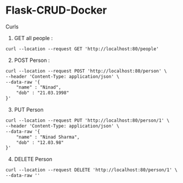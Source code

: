 # Flask-CRUD-Docker

Curls

1. GET all people : 
```md
curl --location --request GET 'http://localhost:80/people'
```


2. POST Person :
```md
curl --location --request POST 'http://localhost:80/person' \
--header 'Content-Type: application/json' \
--data-raw '{
    "name" : "Ninad",
    "dob" : "21.03.1998"
}'
```

3. PUT Person
```md
curl --location --request PUT 'http://localhost:80/person/1' \
--header 'Content-Type: application/json' \
--data-raw '{
    "name" : "Ninad Sharma",
    "dob" : "12.03.98"
}'
```

4. DELETE Person
```md
curl --location --request DELETE 'http://localhost:80/person/1' \
--data-raw ''
```
